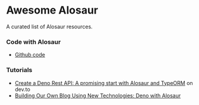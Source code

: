 # Awesome Alosaur
A curated list of Alosaur resources.

### Code with Alosaur

- [Github code](https://github.com/search?q=alosaur&type=Code) 

### Tutorials

- [Create a Deno Rest API: A promising start with Alosaur and TypeORM](https://dev.to/hugoblanc/create-a-deno-rest-api-a-promising-start-with-alosaur-and-typeorm-n28) on dev.to
- [Building Our Own Blog Using New Technologies: Deno with Alosaur](https://medium.com/javascript-in-plain-english/build-your-own-blog-with-deno-62c9909c69ce)
